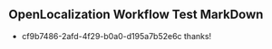## OpenLocalization Workflow Test MarkDown

* cf9b7486-2afd-4f29-b0a0-d195a7b52e6c 
thanks!



<!--HONumber=Feb16_HO3-->
